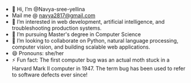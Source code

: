 - 👋 Hi, I’m @Navya-sree-yellina
- Mail me @ navya2817@gmail.com
- 👀 I’m interested in web development, artificial intelligence, and troubleshooting production systems.
- 🌱 I’m pursuing Master's degree in Computer Science  
- 💞️ I’m looking to collaborate on Python, natural language processing, computer vision, and building scalable web applications.
- 😄 Pronouns: she/her
- ⚡ Fun fact: The first computer bug was an actual moth stuck in a Harvard Mark II computer in 1947. The term bug has been used to refer to software defects ever since!

<!---
Navya-sree-yellina/Navya-sree-yellina is a ✨ special ✨ repository because its `README.md` (this file) appears on your GitHub profile.
You can click the Preview link to take a look at your changes.
--->
